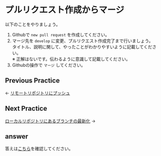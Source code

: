 # プルリクエスト作成からマージ

以下のことをやりましょう。

1. Githubで `new pull request` を作成してください。
2. マージ先を `develop` に変更、プルリクエスト作成完了まで行いましょう。  
タイトル、説明に関して、やったことがわかりやすいように記載してください。  
※ 正解はないです。伝わるように意識して記載してください。
3. Githubの操作で `マージ` してください。

## Previous Practice

← [リモートリポジトリにプッシュ](../step02/index.md)

## Next Practice

[ローカルリポジトリにあるブランチの最新化](../step04/index.md) →

## answer

答えは[こちら](/public/docs/training/answer/step03/index.md)を確認してください。

